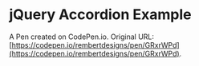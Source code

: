 # jQuery Accordion Example

A Pen created on CodePen.io. Original URL: [https://codepen.io/rembertdesigns/pen/GRxrWPd](https://codepen.io/rembertdesigns/pen/GRxrWPd).

